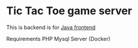 # Tic Tac Toe game server

This is backend is for [Java frontend](https://github.com/matyash12/tic-tac-toe-maven)

Requirements
PHP
Mysql 
Server (Docker)
